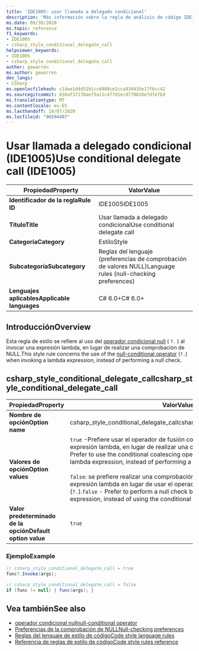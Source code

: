 ```yaml
---
title: 'IDE1005: usar llamada a delegado condicional'
description: 'Más información sobre la regla de análisis de código IDE1005: usar llamada a delegado condicional'
ms.date: 09/30/2020
ms.topic: reference
f1_keywords:
- IDE1005
- csharp_style_conditional_delegate_call
helpviewer_keywords:
- IDE1005
- csharp_style_conditional_delegate_call
author: gewarren
ms.author: gewarren
dev_langs:
- CSharp
ms.openlocfilehash: c14ee1d4d51b1cc6988ce2cca934435e17f6cc42
ms.sourcegitcommit: 636af37170ae75a11c4f7d1ecd770820e7dfe7bd
ms.translationtype: MT
ms.contentlocale: es-ES
ms.lasthandoff: 10/07/2020
ms.locfileid: "96594407"
---
```

# <a name="use-conditional-delegate-call-ide1005"></a><span data-ttu-id="f8062-103">Usar llamada a delegado condicional (IDE1005)</span><span class="sxs-lookup"><span data-stu-id="f8062-103">Use conditional delegate call (IDE1005)</span></span>

|<span data-ttu-id="f8062-104">Propiedad</span><span class="sxs-lookup"><span data-stu-id="f8062-104">Property</span></span>|<span data-ttu-id="f8062-105">Valor</span><span class="sxs-lookup"><span data-stu-id="f8062-105">Value</span></span>|
|-|-|
| <span data-ttu-id="f8062-106">**Identificador de la regla**</span><span class="sxs-lookup"><span data-stu-id="f8062-106">**Rule ID**</span></span> | <span data-ttu-id="f8062-107">IDE1005</span><span class="sxs-lookup"><span data-stu-id="f8062-107">IDE1005</span></span> |
| <span data-ttu-id="f8062-108">**Título**</span><span class="sxs-lookup"><span data-stu-id="f8062-108">**Title**</span></span> | <span data-ttu-id="f8062-109">Usar llamada a delegado condicional</span><span class="sxs-lookup"><span data-stu-id="f8062-109">Use conditional delegate call</span></span> |
| <span data-ttu-id="f8062-110">**Categoría**</span><span class="sxs-lookup"><span data-stu-id="f8062-110">**Category**</span></span> | <span data-ttu-id="f8062-111">Estilo</span><span class="sxs-lookup"><span data-stu-id="f8062-111">Style</span></span> |
| <span data-ttu-id="f8062-112">**Subcategoría**</span><span class="sxs-lookup"><span data-stu-id="f8062-112">**Subcategory**</span></span> | <span data-ttu-id="f8062-113">Reglas del lenguaje (preferencias de comprobación de valores NULL)</span><span class="sxs-lookup"><span data-stu-id="f8062-113">Language rules (null-checking preferences)</span></span> |
| <span data-ttu-id="f8062-114">**Lenguajes aplicables**</span><span class="sxs-lookup"><span data-stu-id="f8062-114">**Applicable languages**</span></span> | <span data-ttu-id="f8062-115">C# 6.0+</span><span class="sxs-lookup"><span data-stu-id="f8062-115">C# 6.0+</span></span> |

## <a name="overview"></a><span data-ttu-id="f8062-116">Introducción</span><span class="sxs-lookup"><span data-stu-id="f8062-116">Overview</span></span>

<span data-ttu-id="f8062-117">Esta regla de estilo se refiere al uso del [operador condicional null](../../../csharp/language-reference/operators/member-access-operators.md#null-conditional-operators--and-) ( `?.` ) al invocar una expresión lambda, en lugar de realizar una comprobación de NULL.</span><span class="sxs-lookup"><span data-stu-id="f8062-117">This style rule concerns the use of the [null-conditional operator](../../../csharp/language-reference/operators/member-access-operators.md#null-conditional-operators--and-) (`?.`) when invoking a lambda expression, instead of performing a null check.</span></span>

## <a name="csharp_style_conditional_delegate_call"></a><span data-ttu-id="f8062-118">csharp_style_conditional_delegate_call</span><span class="sxs-lookup"><span data-stu-id="f8062-118">csharp_style_conditional_delegate_call</span></span>

|<span data-ttu-id="f8062-119">Propiedad</span><span class="sxs-lookup"><span data-stu-id="f8062-119">Property</span></span>|<span data-ttu-id="f8062-120">Valor</span><span class="sxs-lookup"><span data-stu-id="f8062-120">Value</span></span>|
|-|-|
| <span data-ttu-id="f8062-121">**Nombre de opción**</span><span class="sxs-lookup"><span data-stu-id="f8062-121">**Option name**</span></span> | <span data-ttu-id="f8062-122">csharp_style_conditional_delegate_call</span><span class="sxs-lookup"><span data-stu-id="f8062-122">csharp_style_conditional_delegate_call</span></span>
| <span data-ttu-id="f8062-123">**Valores de opción**</span><span class="sxs-lookup"><span data-stu-id="f8062-123">**Option values**</span></span> | <span data-ttu-id="f8062-124">`true` -Prefiere usar el operador de fusión condicional ( `?.` ) al invocar una expresión lambda, en lugar de realizar una comprobación de NULL.</span><span class="sxs-lookup"><span data-stu-id="f8062-124">`true` - Prefer to use the conditional coalescing operator (`?.`) when invoking a lambda expression, instead of performing a null check</span></span><br /><br /><span data-ttu-id="f8062-125">`false`: se prefiere realizar una comprobación de NULL antes de invocar una expresión lambda en lugar de usar el operador de fusión condicional (`?.`).</span><span class="sxs-lookup"><span data-stu-id="f8062-125">`false` - Prefer to perform a null check before invoking a lambda expression, instead of using the conditional coalescing operator (`?.`)</span></span> |
| <span data-ttu-id="f8062-126">**Valor predeterminado de la opción**</span><span class="sxs-lookup"><span data-stu-id="f8062-126">**Default option value**</span></span> | `true` |

### <a name="example"></a><span data-ttu-id="f8062-127">Ejemplo</span><span class="sxs-lookup"><span data-stu-id="f8062-127">Example</span></span>

```csharp
// csharp_style_conditional_delegate_call = true
func?.Invoke(args);

// csharp_style_conditional_delegate_call = false
if (func != null) { func(args); }
```

## <a name="see-also"></a><span data-ttu-id="f8062-128">Vea también</span><span class="sxs-lookup"><span data-stu-id="f8062-128">See also</span></span>

- [<span data-ttu-id="f8062-129">operador condicional null</span><span class="sxs-lookup"><span data-stu-id="f8062-129">null-conditional operator</span></span>](../../../csharp/language-reference/operators/member-access-operators.md#null-conditional-operators--and-)
- [<span data-ttu-id="f8062-130">Preferencias de la comprobación de NULL</span><span class="sxs-lookup"><span data-stu-id="f8062-130">Null-checking preferences</span></span>](null-checking-preferences.md)
- [<span data-ttu-id="f8062-131">Reglas del lenguaje de estilo de código</span><span class="sxs-lookup"><span data-stu-id="f8062-131">Code style language rules</span></span>](language-rules.md)
- [<span data-ttu-id="f8062-132">Referencia de reglas de estilo de código</span><span class="sxs-lookup"><span data-stu-id="f8062-132">Code style rules reference</span></span>](index.md)
